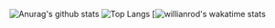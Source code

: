 ![Anurag's github stats](https://github-readme-stats.vercel.app/api?username=vaxiobbxx&show_icons=true&theme=radical&count_private=true)
![Top Langs](https://github-readme-stats.vercel.app/api/top-langs/?username=vaxiobbxx&show_icons=true&theme=radical)
[![willianrod's wakatime stats](https://github-readme-stats.vercel.app/api/wakatime?username=vaxiobb&theme=radical)
